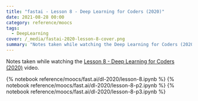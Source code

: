 ```yaml
---
title: "fastai - Lesson 8 - Deep Learning for Coders (2020)"
date: 2021-08-28 00:00
category: reference/moocs
tags:
  - DeepLearning
cover: /_media/fastai-2020-lesson-8-cover.png
summary: "Notes taken while watching the Deep Learning for Coders (2020) - Lesson 8 video"
---
```


Notes taken while watching the [Lesson 8 - Deep Learning for Coders (2020)](https://www.youtube.com/watch?v=WjnwWeGjZcM) video.

{% notebook reference/moocs/fast.ai/dl-2020/lesson-8.ipynb %}
{% notebook reference/moocs/fast.ai/dl-2020/lesson-8-p2.ipynb %}
{% notebook reference/moocs/fast.ai/dl-2020/lesson-8-p3.ipynb %}
